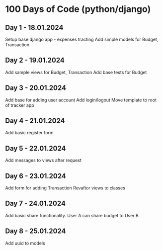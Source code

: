 # 100 Days of Code (python/django)

## Day 1 - 18.01.2024
Setup base django app - expenses tracting
Add simple models for Budget, Transaction

## Day 2 - 19.01.2024
Add sample views for Budget, Transaction
Add base tests for Budget

## Day 3 - 20.01.2024
Add base for adding user account
Add login/logout
Move template to root of tracker app

## Day 4 - 21.01.2024
Add basic register form

## Day 5 - 22.01.2024
Add messages to views after request

## Day 6 - 23.01.2024
Add form for adding Transaction
Revaftor views to classes

## Day 7 - 24.01.2024
Add basic share functionality. User A can share budget to User B

## Day 8 - 25.01.2024
Add uuid to models
